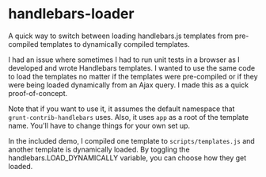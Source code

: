 handlebars-loader
=================

A quick way to switch between loading handlebars.js templates from pre-compiled templates to dynamically compiled templates.

I had an issue where sometimes I had to run unit tests in a browser as I developed and wrote Handlebars templates. I wanted to
use the same code to load the templates no matter if the templates were pre-compiled or if they were being loaded dynamically from
an Ajax query.  I made this as a quick proof-of-concept.  

Note that if you want to use it, it assumes the default namespace that `grunt-contrib-handlebars` uses.  Also, it uses `app` as a 
root of the template name.  You'll have to change things for your own set up.

In the included demo, I compiled one template to `scripts/templates.js` and another template is dynamically loaded.  By toggling the
handlebars.LOAD_DYNAMICALLY variable, you can choose how they get loaded.
